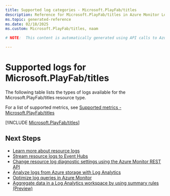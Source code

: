 ```yaml
---
title: Supported log categories - Microsoft.PlayFab/titles
description: Reference for Microsoft.PlayFab/titles in Azure Monitor Logs.
ms.topic: generated-reference
ms.date: 02/18/2025
ms.custom: Microsoft.PlayFab/titles, naam

# NOTE:  This content is automatically generated using API calls to Azure. Any edits made on these files will be overwritten in the next run of the script. 

---
```





# Supported logs for Microsoft.PlayFab/titles  
The following table lists the types of logs available for the Microsoft.PlayFab/titles resource type.
  
  
  
For a list of supported metrics, see [Supported metrics - Microsoft.PlayFab/titles](../supported-metrics/microsoft-playfab-titles-metrics.md)  
  

  
[!INCLUDE [Microsoft.PlayFab/titles](~/reusable-content/ce-skilling/azure/includes/azure-monitor/reference/logs/microsoft-playfab-titles-logs-include.md)]  
  

## Next Steps

* [Learn more about resource logs](/azure/azure-monitor/essentials/platform-logs-overview)
* [Stream resource logs to Event Hubs](/azure/azure-monitor/essentials/resource-logs#send-to-azure-event-hubs)
* [Change resource log diagnostic settings using the Azure Monitor REST API](/rest/api/monitor/diagnosticsettings)
* [Analyze logs from Azure storage with Log Analytics](/azure/azure-monitor/essentials/resource-logs#send-to-log-analytics-workspace)
* [Optimize log queries in Azure Monitor](/azure/azure-monitor/logs/query-optimization)
* [Aggregate data in a Log Analytics workspace by using summary rules (Preview)](/azure/azure-monitor/logs/summary-rules)
